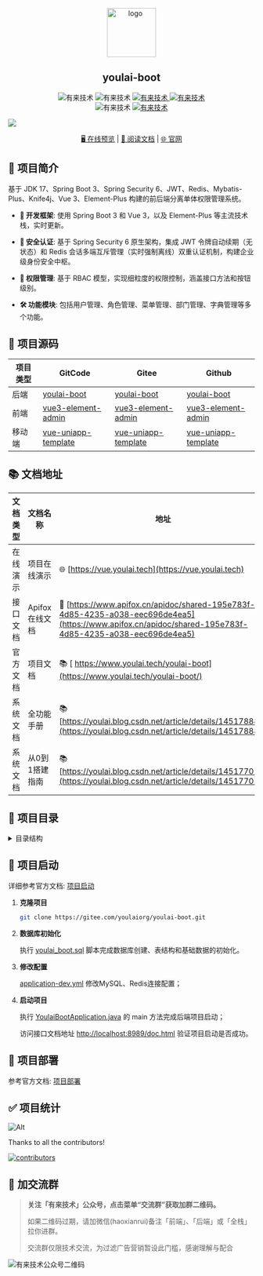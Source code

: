 
<div align="center">
   <img alt="logo" width="100" height="100" src="https://foruda.gitee.com/images/1733417239320800627/3c5290fe_716974.png">
   <h2>youlai-boot</h2>
   <img alt="有来技术" src="https://img.shields.io/badge/Java -17-brightgreen.svg"/>
   <img alt="有来技术" src="https://img.shields.io/badge/SpringBoot-3.3.6-green.svg"/>
   <a href="https://gitee.com/youlaiorg/youlai-boot" target="_blank">
     <img alt="有来技术" src="https://gitee.com/youlaiorg/youlai-boot/badge/star.svg"/>
   </a>     
   <a href="https://github.com/haoxianrui" target="_blank">
     <img alt="有来技术" src="https://img.shields.io/github/stars/haoxianrui/youlai-boot.svg?style=social&label=Stars"/>
   </a>
   <br/>
   <img alt="有来技术" src="https://img.shields.io/badge/license-Apache%20License%202.0-blue.svg"/>
   <a href="https://gitee.com/youlaiorg" target="_blank">
     <img alt="有来技术" src="https://img.shields.io/badge/Author-有来开源组织-orange.svg"/>
   </a>
</div>

![](https://raw.gitmirror.com/youlaitech/image/main/docs/rainbow.png)

<div align="center">
  <a target="_blank" href="https://vue.youlai.tech/">🖥️ 在线预览</a> |  <a target="_blank" href="https://youlai.blog.csdn.net/article/details/145178880">📑 阅读文档</a> |  <a target="_blank" href="https://www.youlai.tech/">🌐 官网</a>
</div>

## 📢 项目简介

基于 JDK 17、Spring Boot 3、Spring Security 6、JWT、Redis、Mybatis-Plus、Knife4j、Vue 3、Element-Plus 构建的前后端分离单体权限管理系统。

- **🚀 开发框架**: 使用 Spring Boot 3 和 Vue 3，以及 Element-Plus 等主流技术栈，实时更新。

- **🔐 安全认证**: 基于 Spring Security 6 原生架构，集成 JWT 令牌自动续期（无状态）和 Redis 会话多端互斥管理（实时强制离线）双重认证机制，构建企业级身份安全中枢。

- **🔑 权限管理**: 基于 RBAC 模型，实现细粒度的权限控制，涵盖接口方法和按钮级别。

- **🛠️ 功能模块**: 包括用户管理、角色管理、菜单管理、部门管理、字典管理等多个功能。

## 🌈 项目源码

| 项目类型 | GitCode                        | Gitee                                                                 | Github                                                                 |
|--------|----------------------------------|-----------------------------------------------------------------------|------------------------------------------------------------------------|
| 后端      | [youlai-boot](https://gitcode.com/youlai/youlai-boot)   | [youlai-boot](https://gitee.com/youlaiorg/youlai-boot)                | [youlai-boot](https://gitee.com/haoxianrui/youlai-boot)                |
| 前端    | [vue3-element-admin](https://gitcode.com/youlai/vue3-element-admin) | [vue3-element-admin](https://gitee.com/youlaiorg/vue3-element-admin) | [vue3-element-admin](https://github.com/youlaitech/vue3-element-admin) |
| 移动端    | [vue-uniapp-template](https://gitcode.com/youlai/vue-uniapp-template) | [vue-uniapp-template](https://gitee.com/youlaiorg/vue-uniapp-template) | [vue-uniapp-template](https://gitcode.com/youlaitech/vue-uniapp-template)  |

## 📚 文档地址

| 文档类型 | 文档名称        | 地址                                                                                                                                                      |
|----------|-------------|--------------------------------------------------------------------------------------|
| 在线演示 | 项目在线演示      | 🌐 [https://vue.youlai.tech](https://vue.youlai.tech)                                                                                                   |
| 接口文档 | Apifox 在线文档 | 📄 [https://www.apifox.cn/apidoc/shared-195e783f-4d85-4235-a038-eec696de4ea5](https://www.apifox.cn/apidoc/shared-195e783f-4d85-4235-a038-eec696de4ea5) |
| 官方文档 |   项目文档       | 📚 [ https://www.youlai.tech/youlai-boot](https://www.youlai.tech/youlai-boot/)                                                                                                          |
| 系统文档 | 全功能手册       | 📚 [https://youlai.blog.csdn.net/article/details/145178880](https://youlai.blog.csdn.net/article/details/145178880)                                     |
| 系统文档 | 从0到1搭建指南    | 📚 [https://youlai.blog.csdn.net/article/details/145177011](https://youlai.blog.csdn.net/article/details/145177011)                                     |



## 📁 项目目录


<details>
<summary> 目录结构 </summary>

<br>

```
youlai-boot
├── docker                              # Docker 目录
│   ├── docker-compose.yml              # docker-compose 脚本
├── sql                                 # SQL脚本
│   ├── mysql                           # MySQL 脚本
├── src                                 # 源码目录
│   ├── common                          # 公共模块
│   │   ├── annotation                  # 注解定义
│   │   ├── base                        # 基础类
│   │   ├── constant                    # 常量
│   │   ├── enums                       # 枚举类型
│   │   ├── exception                   # 异常处理
│   │   ├── model                       # 数据模型
│   │   ├── result                      # 结果封装
│   │   └── util                        # 工具类
│   ├── config                          # 自动装配配置
│   │   └── property                    # 配置属性目录
│   ├── core                            # 核心功能
│   │   ├── aspect                      # 切面(日志、防重提交)
│   │   ├── filter                      # 过滤器(请求日志、限流)
│   │   ├── handler                     # 处理器(数据权限、数据填充)
│   │   └── security                    # Spring Security 安全模块
│   ├── modules                         # 业务模块
│   │   ├── member                      # 会员模块【业务模块演示】
│   │   ├── order                       # 订单模块【业务模块演示】
│   │   ├── product                     # 商品模块【业务模块演示】
│   ├── shared                          # 共享模块
│   │   ├── auth                        # 认证模块
│   │   ├── file                        # 文件模块
│   │   ├── codegen                     # 代码生成模块
│   │   ├── mail                        # 邮件模块
│   │   ├── sms                         # 短信模块
│   │   └── websocket                   # WebSocket 模块
│   ├── system                          # 系统模块
│   │   ├── controller                  # 控制层
│   │   ├── converter                   # MapStruct 转换器
│   │   ├── event                       # 事件处理
│   │   ├── handler                     # 处理器
│   │   ├── listener                    # 监听器
│   │   ├── model                       # 模型层
│   │   │   ├── bo                      # 业务对象
│   │   │   ├── dto                     # 数据传输对象
│   │   │   ├── entity                  # 实体对象
│   │   │   ├── form                    # 表单对象
│   │   │   ├── query                   # 查询参数对象
│   │   │   └── vo                      # 视图对象
│   │   ├── mapper                      # 数据库访问层
│   │   └── service                     # 业务逻辑层
│   └── YouLaiBootApplication           # 启动类
└── end                             
```
</details>



## 🚀 项目启动

详细参考官方文档: [项目启动](https://www.youlai.tech/youlai-boot/1.%E9%A1%B9%E7%9B%AE%E5%90%AF%E5%8A%A8/)

1. **克隆项目**

   ```bash
   git clone https://gitee.com/youlaiorg/youlai-boot.git
   ```

2. **数据库初始化**

   执行 [youlai_boot.sql](sql/mysql/youlai_boot.sql) 脚本完成数据库创建、表结构和基础数据的初始化。

3. **修改配置**

   [application-dev.yml](src/main/resources/application-dev.yml) 修改MySQL、Redis连接配置；

4. **启动项目**

   执行 [YoulaiBootApplication.java](src/main/java/com/youlai/boot/YoulaiBootApplication.java) 的 main 方法完成后端项目启动；

   访问接口文档地址 [http://localhost:8989/doc.html](http://localhost:8989/doc.html) 验证项目启动是否成功。


## 🚀 项目部署

参考官方文档: [项目部署](https://www.youlai.tech/youlai-boot/5.%E9%A1%B9%E7%9B%AE%E9%83%A8%E7%BD%B2/)


## ✅ 项目统计

![Alt](https://repobeats.axiom.co/api/embed/544c5c0b5b3611a6c4d5ef0faa243a9066b89659.svg "Repobeats analytics image")

Thanks to all the contributors!

[![contributors](https://contrib.rocks/image?repo=haoxianrui/youlai-boot)](https://github.com/haoxianrui/youlai-boot/graphs/contributors)


## 💖 加交流群

> **关注「有来技术」公众号，点击菜单“交流群”获取加群二维码。**
>
> 如果二维码过期，请加微信(haoxianrui)备注「前端」、「后端」或「全栈」拉你进群。
>
> 交流群仅限技术交流，为过滤广告营销暂设此门槛，感谢理解与配合

![有来技术公众号二维码](https://foruda.gitee.com/images/1737108820762592766/3390ed0d_716974.png)

